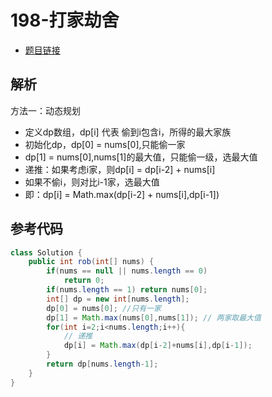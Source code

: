 # 198-打家劫舍

- [题目链接](https://leetcode-cn.com/problems/house-robber/)

## 解析

方法一：动态规划
- 定义dp数组，dp[i] 代表 偷到i包含i，所得的最大家族
- 初始化dp，dp[0] = nums[0],只能偷一家
- dp[1] = nums[0],nums[1]的最大值，只能偷一级，选最大值
- 递推：如果考虑i家，则dp[i] = dp[i-2] + nums[i]
- 如果不偷i，则对比i-1家，选最大值
- 即：dp[i] = Math.max(dp[i-2] + nums[i],dp[i-1])

## 参考代码
```Java
class Solution {
    public int rob(int[] nums) {
        if(nums == null || nums.length == 0)
            return 0;
        if(nums.length == 1) return nums[0];
        int[] dp = new int[nums.length];
        dp[0] = nums[0]; //只有一家
        dp[1] = Math.max(nums[0],nums[1]); // 两家取最大值
        for(int i=2;i<nums.length;i++){
            // 递推
            dp[i] = Math.max(dp[i-2]+nums[i],dp[i-1]);
        }
        return dp[nums.length-1];
    }
}
```
